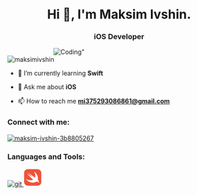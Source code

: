 <h1 align="center">Hi 👋, I'm Maksim Ivshin.</h1>
<h3 align="center">iOS Developer</h3>
<img align= "right" alt=Coding" width="400" src="https://i.pinimg.com/originals/81/17/8b/81178b47a8598f0c81c4799f2cdd4057.gif"> 

<p align="left"> <img src="https://komarev.com/ghpvc/?username=maksimivshin&label=Profile%20views&color=0e75b6&style=flat" alt="maksimivshin" /> </p>

- 🌱 I’m currently learning **Swift**

- 💬 Ask me about **iOS**

- 📫 How to reach me **mi375293086861@gmail.com**

<h3 align="left">Connect with me:</h3>
<p align="left">
<a href="https://linkedin.com/in/maksim-ivshin-3b8805267" target="blank"><img align="center" src="https://raw.githubusercontent.com/rahuldkjain/github-profile-readme-generator/master/src/images/icons/Social/linked-in-alt.svg" alt="maksim-ivshin-3b8805267" height="30" width="40" /></a>
</p>

<h3 align="left">Languages and Tools:</h3>
<p align="left"> <a href="https://git-scm.com/" target="_blank" rel="noreferrer"> <img src="https://www.vectorlogo.zone/logos/git-scm/git-scm-icon.svg" alt="git" width="40" height="40"/> </a> <a href="https://developer.apple.com/swift/" target="_blank" rel="noreferrer"> <img src="https://raw.githubusercontent.com/devicons/devicon/master/icons/swift/swift-original.svg" alt="swift" width="40" height="40"/> </a> </p>
